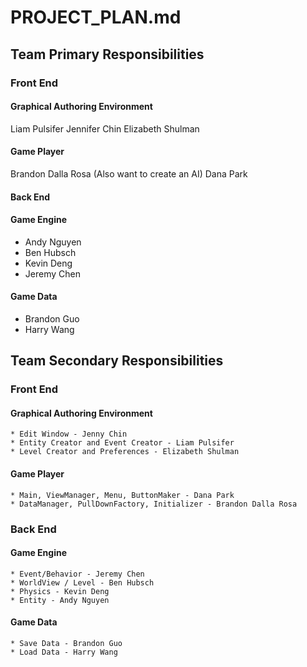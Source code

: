 PROJECT_PLAN.md
==

## Team Primary Responsibilities

### Front End
#### Graphical Authoring Environment

Liam Pulsifer
Jennifer Chin
Elizabeth Shulman
    
#### Game Player
Brandon Dalla Rosa (Also want to create an AI)
Dana Park

#### Back End
#### Game Engine
* Andy Nguyen
* Ben Hubsch
* Kevin Deng
* Jeremy Chen
    
#### Game Data
* Brandon Guo
* Harry Wang



## Team Secondary Responsibilities

### Front End

#### Graphical Authoring Environment
    * Edit Window - Jenny Chin
    * Entity Creator and Event Creator - Liam Pulsifer
    * Level Creator and Preferences - Elizabeth Shulman

#### Game Player 
    * Main, ViewManager, Menu, ButtonMaker - Dana Park
    * DataManager, PullDownFactory, Initializer - Brandon Dalla Rosa
   
### Back End

#### Game Engine
    * Event/Behavior - Jeremy Chen
    * WorldView / Level - Ben Hubsch
    * Physics - Kevin Deng
    * Entity - Andy Nguyen
    
#### Game Data
    * Save Data - Brandon Guo
    * Load Data - Harry Wang